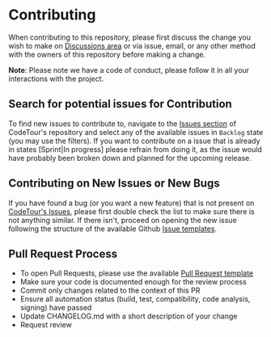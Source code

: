 # Contributing

When contributing to this repository, please first discuss the change you wish to make on [Discussions area](https://github.com/LefterisXris/CodeTour/discussions) or via issue, email, or any other method with the owners of this repository before making a change.

**Note**: Please note we have a code of conduct, please follow it in all your interactions with the project.

## Search for potential issues for Contribution

To find new issues to contribute to, navigate to the [Issues section](https://github.com/LefterisXris/CodeTour/issues) of CodeTour's repository and select any of the available issues in `Backlog` state (you may use the filters).
If you want to contribute on a issue that is already in states [Sprint|In progress] please refrain from doing it, as the issue would have probably been broken down and planned for the upcoming release.

## Contributing on New Issues or New Bugs

If you have found a bug (or you want a new feature) that is not present on [CodeTour's Issues](https://github.com/LefterisXris/CodeTour/issues), please first double check the list to make sure there is not anything similar. 
If there isn't, proceed on opening the new issue following the structure of the available Github [Issue templates](https://github.com/LefterisXris/CodeTour/tree/main/.github/ISSUE_TEMPLATE).

## Pull Request Process

- To open Pull Requests, please use the available [Pull Request template](https://github.com/LefterisXris/CodeTour/tree/main/.github/PULL_REQUEST_TEMPLATE)
- Make sure your code is documented enough for the review process
- Commit only changes related to the context of this PR
- Ensure all automation status (build, test, compatibility, code analysis, signing) have passed
- Update CHANGELOG.md with a short description of your change
- Request review
